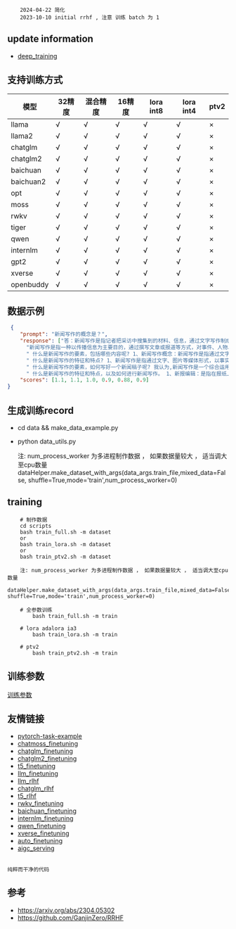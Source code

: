 
```text
    2024-04-22 简化
    2023-10-10 initial rrhf , 注意 训练 batch 为 1
```

## update information
   - [deep_training](https://github.com/ssbuild/deep_training)

## 支持训练方式

| 模型        | 32精度 | 混合精度 | 16精度 | lora int8 | lora int4 | ptv2   |
|-----------|-------|---------|-------|-----------|-----------|--------|
| llama     | √    | √    | √    | √         | √         | ×      |
| llama2    | √    | √    | √    | √         | √         | ×      |
| chatglm   | √    | √    | √    | √         | √         | ×      |
| chatglm2  | √    | √    | √    | √         | √         | ×      |
| baichuan  | √    | √    | √    | √         | √         | ×      |
| baichuan2 | √    | √    | √    | √         | √         | ×      |
| opt       | √    | √    | √    | √         | √         | ×      |
| moss      | √    | √    | √    | √         | √         | ×      |
| rwkv      | √    | √    | √    | √         | √         | ×      |
| tiger     | √    | √    | √    | √         | √         | ×      |
| qwen      | √    | √    | √    | √         | √         | ×      |
| internlm  | √    | √    | √    | √         | √         | ×      |
| gpt2      | √    | √    | √    | √         | √         | ×      |
| xverse    | √    | √    | √    | √         | √         | ×      |
| openbuddy | √    | √    | √    | √         | √         | ×      |


## 数据示例
```json
 {
	"prompt": "新闻写作的概念是？",
	"response": ["答：新闻写作是指记者把采访中搜集到的材料、信息，通过文字写作制成一定体裁的新闻作品的过程。新闻写作也有广义与狭义之分。广义上的新闻写作，包括新闻报道与新闻评论的写作。狭义的新闻写作，一般仅指新闻报道方面各种体裁的写作。新闻报道主要“记事”，新闻评论主要“记言”，但无论“记事”还是“记言”，它们都要遵循新闻传播的规律，因此同属于新闻作品这个大家族。",
      "新闻写作是指一种以传播信息为主要目的，通过撰写文章或报道等方式，对事件、人物、情况等进行描述、分析、评论和报道的艺术形式。它是新闻报道的一种重要形式，主要通过吸引读者的注意力，提高新闻的可读性和吸引力，来促进公众对事件的理解和认识。",
      " 什么是新闻写作的要素，包括哪些内容呢? 1、新闻写作概念：新闻写作是指通过文字、图片等形式报道事件的过程。 2、新闻写作的基本要素有以下几项:①标题； ②摘要（简要介绍）； ③全文(详细叙述)； 3、新闻写作的内容主要有五个方面:1.人物采访;2.事件调查;3.评论分析;4.专题研究;5.综合材料整理.4、新闻写作的主要任务在于反映社会现实,揭示问题和解决问题的方法,为读者提供有用的信息资料,使他们了解世界变化趋势,掌握最新信息,提高生活水平.5、新闻写作的特点1.具有很强的社会责任感。2.善于运用各种语言表达手段来表现事物。3.在处理复杂情况时能灵活地使用多种方法进行组合而成法。6.对事实真相负责任而客观公正地表达。7.注意准确性与完整性的同时兼顾简洁明快的风格特点。8.注重逻辑性和结构性。9.重视时间紧迫性。10.强调实用价值。11.关注公众利益。12.突出主题。13.用生动形象的方式描述事情发生的过程及结果。14.把故事写得像电影一样精彩动人。15.以最短最有效的形式写出所想说的话或事。16.保持良好的态度。17.坚持严谨的态度。18.尊重权威。19.正确把握新闻尺度。20.及时更新。21.多角度采编。22.善用比喻拟物化手法。23.善于利用对比论证。24.善于引用典故。25.善于运用夸张语气。26.善于运用比喻句。27.善于运用反问句。28.善于运用感叹句。29.善于运用疑问句。30.善于运用定语从句。31.善于运用宾语从句。32.善于运用主谓关系。33.善于运用并列关系。34.善于",
      " 什么是新闻写作的特征和特点? 1、新闻写作是指通过文字、图片等媒体形式，以事实为主要内容进行报道。 2、新闻写作的特点有：①具有很强的社会意义； ②具有较强的实用性与现实性的要求； 3、新闻写作一般采用以下几种方式：⒈直接采访的方式（即记者亲自去现场调查）； ⒉间接采访的方式（即由其他单位或个人代为调查）； 三者结合使用； 4、新闻写作的内容主要有两种类型：一是事件类的新闻稿件； 二是在新闻中所反映出来的人物心理状态及社会现象的变化情况。 5、新报编辑的基本任务就是把报纸中的各种信息组织成一个整体，使读者能够迅速了解当天发生的大事情以及其它一些重要的事情。 6、新报编辑的主要工作包括：ⅰ整理各类材料并对它们进行分类； 2编写标题； 3编排文案； 4撰写摘要； 5配图； 6审阅版面； 7检查印刷质量。 8.编辑出版时应注意的是:1、在制作上必须做到“一目了然”，不能出现杂乱无章的现象;2、要有一定的审美水平,能根据不同题材的不同风格来处理不同的文章;3、要善于发现新闻线索,把握热点话题,抓住重点问题,突出典型案例,挖掘细节,揭示真相,体现权威性和真实性;4、要掌握好语言表达技巧,用简明扼要的形式写出观点,避免冗长赘述,不加修饰,保持简洁流畅的风格;5、要注重图文配合,运用恰当的字体,适当地增加必要的标点符号,增强阅读效果,提高视觉冲击力;6、要重视整篇结构合理化,保证逻辑一致,防止混乱,确保全文完整性,减少",
      " 什么是新闻写作的要素，如何写好一个新闻稿子呢? 我认为,新闻写作是一个综合运用语言文字、图片等各种信息载体进行传播的一种活动。 它包括以下几个方面：1．编辑报章和报纸报道； 2．广播节目制作； 3．电视专题片编排； 4．网络媒体发布； 5．出版物撰写（如杂志）等等。 在以上几种形式中，我们常常会遇到一些问题需要解决的问题，比如：怎样把事件的信息组织成一篇完整的新闻稿子来发表出来？ 怎样在一篇文章里尽可能地使读者感到最生动的感受到事情发生的过程与结果？ 如何让文章能够吸引更多的人阅读并引起他们的共鸣？ 这些都需要我们在创作过程中注意的一些细节之处。 我们可以从下面几条内容中得到帮助：1、标题要突出主题，用短明快语概括。 2、开头要有引言，以吸引人的眼球。 3、结尾要有总结或启示性。 4、结构合理，不要出现混乱现象。 5、字数不要太长，否则容易使人产生厌烦感。 6、文体应符合要求。 7、尽量避免使用“我”及第一人称词。 8、不加修饰词语。 9、别多引用他人的观点。 10.不要重复同一段话。 11.不要过多赘述。 12.不要对材料作过加工处理。 13.不要随意添加数字符号。 14.不要将名词改为动词。 15.不要脱离事实真相。 16.不要偏离主旨。 17.不要滥用感叹号。 18.不要乱入语法错误。 19.不要过分强调自己观点。 20.不要过度夸大自己的能力。 21.不要无端攻击",
      " 什么是新闻写作的特征和特点，以及如何进行新闻写作。 1、新报编辑：是指在报纸上发表的新闻报道或评论文章的一种形式。 2、新闻写作：指通过文字、图片等媒体手段来表达信息的方式。 3、新闻稿件：即记者所撰写的文章或者照片作品。 4、新闻稿件分类方法有以下几种:①按内容类别分； 如政治类、经济类、社会生活类等等； 二是对于作者身份的不同分为专业性（如新华社）与非专业的（如个人）两种； 三是由于不同报刊杂志性质而产生的不同的类型，例如日报、晚报、周刊、期刊、专刊、传单、广告宣传册及各种文摘书目等。 5、新闻稿件格式要求主要有如下几点:1.标题要准确简明明确,以吸引读者;2.第一段必须为引言部分,用简洁有力语言说明事件发生的时间地点及其原因.3.第二段应包括事实叙述,并指出其影响,必要时可附图(图)或表(表)。 4.第三段主要介绍有关人物,尤其是当事人,他们的姓名,年龄,职业,职位,家庭情况,重要事迹,荣誉称号,获奖证书,奖励金额,特长,爱好,兴趣,性格特点,缺点,优点,个性标志,对策意见,建议,结论,最后总结一下该篇题旨的内容即可.5.第四段一般写成议论句,但要注意把握好语气,使之生动活泼,富有说服力,使人产生共鸣,从而达到目的.6.第五段可以适当引用一些权威性的资料,证明自己的观点正确,增强信服度.7.第六段结尾处可用“综述”的形式加以概括,突出主题,强调意义,引起读者注意,引导他们思考问题.8.第七段如果需要补充材料的话,则可在"],
	"scores": [1.1, 1.1, 1.0, 0.9, 0.88, 0.9]
}
```
    



## 生成训练record
   
- cd data && make_data_example.py 
- python data_utils.py
    
    注:
    num_process_worker 为多进程制作数据 ， 如果数据量较大 ， 适当调大至cpu数量
    dataHelper.make_dataset_with_args(data_args.train_file,mixed_data=False, shuffle=True,mode='train',num_process_worker=0)





## training
```text
    # 制作数据
    cd scripts
    bash train_full.sh -m dataset 
    or
    bash train_lora.sh -m dataset 
    or
    bash train_ptv2.sh -m dataset 
    
    注: num_process_worker 为多进程制作数据 ， 如果数据量较大 ， 适当调大至cpu数量
    dataHelper.make_dataset_with_args(data_args.train_file,mixed_data=False, shuffle=True,mode='train',num_process_worker=0)
    
    # 全参数训练 
        bash train_full.sh -m train 
        
    # lora adalora ia3 
        bash train_lora.sh -m train 
        
    # ptv2
        bash train_ptv2.sh -m train 
```






## 训练参数
[训练参数](args.MD)

## 友情链接

- [pytorch-task-example](https://github.com/ssbuild/pytorch-task-example)
- [chatmoss_finetuning](https://github.com/ssbuild/chatmoss_finetuning)
- [chatglm_finetuning](https://github.com/ssbuild/chatglm_finetuning)
- [chatglm2_finetuning](https://github.com/ssbuild/chatglm2_finetuning)
- [t5_finetuning](https://github.com/ssbuild/t5_finetuning)
- [llm_finetuning](https://github.com/ssbuild/llm_finetuning)
- [llm_rlhf](https://github.com/ssbuild/llm_rlhf)
- [chatglm_rlhf](https://github.com/ssbuild/chatglm_rlhf)
- [t5_rlhf](https://github.com/ssbuild/t5_rlhf)
- [rwkv_finetuning](https://github.com/ssbuild/rwkv_finetuning)
- [baichuan_finetuning](https://github.com/ssbuild/baichuan_finetuning)
- [internlm_finetuning](https://github.com/ssbuild/internlm_finetuning)
- [qwen_finetuning](https://github.com/ssbuild/qwen_finetuning)
- [xverse_finetuning](https://github.com/ssbuild/xverse_finetuning)
- [auto_finetuning](https://github.com/ssbuild/auto_finetuning)
- [aigc_serving](https://github.com/ssbuild/aigc_serving)

## 
    纯粹而干净的代码


## 参考
- https://arxiv.org/abs/2304.05302
- https://github.com/GanjinZero/RRHF